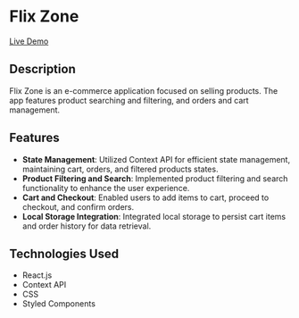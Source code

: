 # Flix Zone

[Live Demo](https://react-ecommerce-1blu03umy-ashish-bind.vercel.app/)

## Description
Flix Zone is an e-commerce application focused on selling products. The app features product searching and filtering, and orders and cart management.

## Features
- **State Management**: Utilized Context API for efficient state management, maintaining cart, orders, and filtered products states.
- **Product Filtering and Search**: Implemented product filtering and search functionality to enhance the user experience.
- **Cart and Checkout**: Enabled users to add items to cart, proceed to checkout, and confirm orders.
- **Local Storage Integration**: Integrated local storage to persist cart items and order history for data retrieval.

## Technologies Used
- React.js
- Context API
- CSS
- Styled Components


 
 

